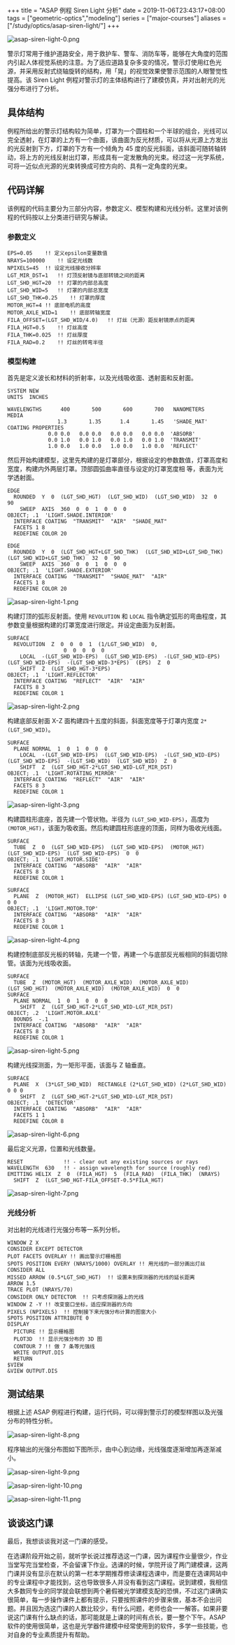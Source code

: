 +++
title = "ASAP 例程 Siren Light 分析"
date = 2019-11-06T23:43:17+08:00
tags = ["geometric-optics","modeling"]
series = ["major-courses"]
aliases = ["/study/optics/asap-siren-light/"]
+++

![asap-siren-light-0.png](/images/asap-siren-light-0.png)

警示灯常用于维护道路安全，用于救护车、警车、消防车等，能够在大角度的范围内引起人体视觉系统的注意。为了适应道路复杂多变的情况，警示灯使用红色光源，并采用反射式绕轴旋转的结构，用「晃」的视觉效果使警示范围的人眼警觉性提高。该 Siren Light 例程对警示灯的主体结构进行了建模仿真，并对出射光的光强分布进行了分析。

## 具体结构

例程所给出的警示灯结构较为简单，灯罩为一个圆柱和一个半球的组合，光线可以完全透射，在灯罩的上方有一个曲面，该曲面为反光材质，可以将从光源上方发出的光反射到下方，灯罩的下方有一个倾角为 45 度的反光斜面，该斜面可随转轴转动，将上方的光线反射出灯罩，形成具有一定发散角的光束。经过这一光学系统，可将一近似点光源的光束转换成可控方向的、具有一定角度的光束。

## 代码详解

该例程的代码主要分为三部分内容，参数定义、模型构建和光线分析。这里对该例程的代码按以上分类进行研究与解读。

### 参数定义

```
EPS=0.05    !! 定义epsilon变量数值
NRAYS=100000    !! 设定光线数
NPIXELS=45  !! 设定光线接收分辨率
LGT_MIR_DST=1   !! 灯顶反射镜与底部转镜之间的距离
LGT_SHD_HGT=20  !! 灯罩的内部总高度
LGT_SHD_WID=5   !! 灯罩的内部总宽度
LGT_SHD_THK=0.25    !! 灯罩的厚度
MOTOR_HGT=4 !! 底部电机的高度
MOTOR_AXLE_WID=1    !! 底部转轴宽度
FILA_OFFSET=(LGT_SHD_WID/4.0)   !! 灯丝（光源）距反射镜原点的距离
FILA_HGT=0.5    !! 灯丝高度
FILA_THK=0.025  !! 灯丝厚度
FILA_RAD=0.2    !! 灯丝的转弯半径
```

### 模型构建

首先是定义波长和材料的折射率，以及光线吸收面、透射面和反射面。

```
SYSTEM NEW
UNITS  INCHES

WAVELENGTHS      400       500       600       700   NANOMETERS
MEDIA
                1.3       1.35      1.4       1.45   'SHADE_MAT'
COATING PROPERTIES
             0.0 0.0   0.0 0.0   0.0 0.0   0.0 0.0  'ABSORB'
             0.0 1.0   0.0 1.0   0.0 1.0   0.0 1.0  'TRANSMIT'
             1.0 0.0   1.0 0.0   1.0 0.0   1.0 0.0  'REFLECT'
```

然后开始构建模型，这里先构建的是灯罩部分，根据设定的参数数值，灯罩高度和宽度，构建内外两层灯罩。顶部圆弧曲率直径与设定的灯罩宽度相
等，表面为光学透射面。

```
EDGE
  ROUNDED  Y  0  (LGT_SHD_HGT)  (LGT_SHD_WID)  (LGT_SHD_WID)  32  0  90
    SWEEP  AXIS  360  0  0  1  0  0  0
OBJECT; .1  'LIGHT.SHADE.INTERIOR'
  INTERFACE COATING  "TRANSMIT"  "AIR"  "SHADE_MAT"
  FACETS 1 8
  REDEFINE COLOR 20

EDGE
  ROUNDED  Y  0  (LGT_SHD_HGT+LGT_SHD_THK)  (LGT_SHD_WID+LGT_SHD_THK)  (LGT_SHD_WID+LGT_SHD_THK)  32  0  90
    SWEEP  AXIS  360  0  0  1  0  0  0
OBJECT; .1  'LIGHT.SHADE.EXTERIOR'
  INTERFACE COATING  "TRANSMIT"  "SHADE_MAT"  "AIR"
  FACETS 1 8
  REDEFINE COLOR 20
```

![asap-siren-light-1.png](/images/asap-siren-light-1.png "构建灯罩")

构建灯顶的弧形反射面。使用 `REVOLUTION` 和 `LOCAL` 指令确定弧形的弯曲程度，其参数变量根据构建的灯罩宽度进行限定。并设定曲面为反射面。

```
SURFACE
  REVOLUTION  Z  0  0  0  1  (1/LGT_SHD_WID)  0,
                  0  0  0  0  0
    LOCAL  -(LGT_SHD_WID-EPS)  (LGT_SHD_WID-EPS)  -(LGT_SHD_WID-EPS)  (LGT_SHD_WID-EPS)  -(LGT_SHD_WID-3*EPS)  (EPS)  Z  0
    SHIFT  Z  (LGT_SHD_HGT-3*EPS)
OBJECT; .1  'LIGHT.REFLECTOR'
  INTERFACE COATING  "REFLECT"  "AIR"  "AIR"
  FACETS 8 3
  REDEFINE COLOR 1
``` 

![asap-siren-light-2.png](/images/asap-siren-light-2.png "构建弧形反射面")

构建底部反射面 X-Z 面构建四十五度的斜面，斜面宽度等于灯罩内宽度 `2*(LGT_SHD_WID)`。

```
SURFACE
  PLANE NORMAL  1  0  1  0  0  0
    LOCAL  -(LGT_SHD_WID-EPS)  (LGT_SHD_WID-EPS)  -(LGT_SHD_WID-EPS)  (LGT_SHD_WID-EPS)  -(LGT_SHD_WID)  (LGT_SHD_WID)  Z  0
    SHIFT  Z  (LGT_SHD_HGT-2*LGT_SHD_WID-LGT_MIR_DST)
OBJECT; .1  'LIGHT.ROTATING_MIRROR'
  INTERFACE COATING  "REFLECT"  "AIR"  "AIR"
  FACETS 8 3
  REDEFINE COLOR 1
```

![asap-siren-light-3.png](/images/asap-siren-light-3.png "构建底部反射面")

构建圆柱形底座，首先建一个管状物。半径为 `(LGT_SHD_WID-EPS)`，高度为 `(MOTOR_HGT)`，该面为吸收面。然后构建圆柱形底座的顶面，同样为吸收光线面。

```
SURFACE
  TUBE  Z  0  (LGT_SHD_WID-EPS)  (LGT_SHD_WID-EPS)  (MOTOR_HGT)  (LGT_SHD_WID-EPS)  (LGT_SHD_WID-EPS)  0  0
OBJECT; .1  'LIGHT.MOTOR.SIDE'
  INTERFACE COATING  "ABSORB"  "AIR"  "AIR"
  FACETS 8 3
  REDEFINE COLOR 1

SURFACE
  PLANE  Z  (MOTOR_HGT)  ELLIPSE (LGT_SHD_WID-EPS) (LGT_SHD_WID-EPS) 0 0 0
OBJECT; .1  'LIGHT.MOTOR.TOP'
  INTERFACE COATING  "ABSORB"  "AIR"  "AIR"
  FACETS 8 3
  REDEFINE COLOR 1
```

![asap-siren-light-4.png](/images/asap-siren-light-4.png "构建底座")

构建控制底部反光板的转轴，先建一个管，再建一个与底部反光板相同的斜面切除管。该面为光线吸收面。

```
SURFACE
  TUBE  Z  (MOTOR_HGT)  (MOTOR_AXLE_WID)  (MOTOR_AXLE_WID)  (LGT_SHD_HGT)  (MOTOR_AXLE_WID)  (MOTOR_AXLE_WID)  0  0
SURFACE
  PLANE NORMAL  1  0  1  0  0  0
    SHIFT  Z  (LGT_SHD_HGT-2*LGT_SHD_WID-LGT_MIR_DST)
OBJECT; .2  'LIGHT.MOTOR.AXLE'
  BOUNDS  -.1
  INTERFACE COATING  "ABSORB"  "AIR"  "AIR"
  FACETS 8 3
  REDEFINE COLOR 1
```

![asap-siren-light-5.png](/images/asap-siren-light-5.png "构建转轴")

构建光线探测面，为一矩形平面，该面与 Z 轴垂直。

```
SURFACE
  PLANE  X  (3*LGT_SHD_WID)  RECTANGLE (2*LGT_SHD_WID) (2*LGT_SHD_WID) 0 0 0
    SHIFT  Z  (LGT_SHD_HGT-2*LGT_SHD_WID-LGT_MIR_DST)
OBJECT; .1  'DETECTOR'
  INTERFACE COATING  "ABSORB"  "AIR"  "AIR"
  FACETS 1 1
  REDEFINE COLOR 8
```

![asap-siren-light-6.png](/images/asap-siren-light-6.png "构建探测面")

最后定义光源，位置和光线数量。

```
RESET             !! - clear out any existing sources or rays
WAVELENGTH  630   !! - assign wavelength for source (roughly red)
EMITTING HELIX  Z  0  (FILA_HGT)  5  (FILA_RAD)  (FILA_THK)  (NRAYS)
  SHIFT  Z  (LGT_SHD_HGT-FILA_OFFSET-0.5*FILA_HGT)
```

![asap-siren-light-7.png](/images/asap-siren-light-7.png "构建光源")

### 光线分析

对出射的光线进行光强分布等一系列分析。

```
WINDOW Z X
CONSIDER EXCEPT DETECTOR
PLOT FACETS OVERLAY !! 画出警示灯栅格图
SPOTS POSITION EVERY (NRAYS/1000) OVERLAY !! 用光线的一部分画出灯丝
CONSIDER ALL
MISSED ARROW (0.5*LGT_SHD_HGT)  !! 设置未到探测器的光线的延长距离
ARROW 1.5
TRACE PLOT (NRAYS/70)
CONSIDER ONLY DETECTOR  !! 只考虑探测器上的光线
WINDOW Z -Y !! 改变窗口坐标，适应探测器的方向
PIXELS (NPIXELS)  !! 控制接下来光强分布计算的图窗大小
SPOTS POSITION ATTRIBUTE 0
DISPLAY
  PICTURE !! 显示栅格图
  PLOT3D  !! 显示光强分布的 3D 图
  CONTOUR 7 !! 做 7 条等光强线
  WRITE OUTPUT.DIS
  RETURN
$VIEW
&VIEW OUTPUT.DIS
```

## 测试结果

根据上述 ASAP 例程进行构建，运行代码，可以得到警示灯的模型样图以及光强分布的特性分析。

![asap-siren-light-8.png](/images/asap-siren-light-8.png "3D 视图")

程序输出的光强分布图如下图所示，由中心到边缘，光线强度逐渐增加再逐渐减小。

![asap-siren-light-9.png](/images/asap-siren-light-9.png "光强分布图")

![asap-siren-light-10.png](/images/asap-siren-light-10.png "光强分布 3D 视图")

![asap-siren-light-11.png](/images/asap-siren-light-11.png "等光强线图")

## 谈谈这门课

最后，我想谈谈我对这一门课的感受。

在选课阶段开始之前，就听学长说过推荐选这一门课，因为课程作业量很少，作业当堂写完当堂检查，不会留课下作业。选课的时候，学院开设了两门建模课，这两门课并没有显示在默认的第一栏本学期推荐修读课程选课中，而是要在选课网站中的专业课程中才能找到，这也导致很多人并没有看到这门课程。说到建模，我相信大多数同专业的同学就会联想到两个暑假被光学建模支配的恐惧，不过这门课确实很简单，每一步操作课件上都有提示，只要按照课件的步骤来做，基本不会出问题。并且因为选这门课的人数比较少，有什么问题，老师也会一一解答。如果非要说这门课有什么缺点的话，那可能就是上课的时间有点长，要一整个下午。ASAP 软件的使用很简单，这也是光学器件建模中经常使用到的软件，多学一些技能，也对自身的专业素质提升有帮助。